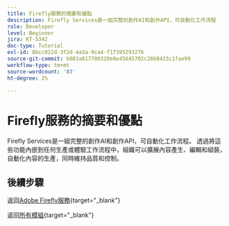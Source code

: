 ```yaml
---
title: Firefly服務的摘要和優點
description: Firefly Services是一組完整的創作AI和創作API，可自動化工作流程
role: Developer
level: Beginner
jira: KT-5342
doc-type: Tutorial
exl-id: 8bcc022d-3f2d-4a3a-9ca4-f17395293276
source-git-commit: b083a817700320e8e45645702c2868423c1fae99
workflow-type: tm+mt
source-wordcount: '83'
ht-degree: 2%

---
```


# Firefly服務的摘要和優點

Firefly Services是一組完整的創作AI和創作API，可自動化工作流程。 透過將這些功能內嵌到任何生產或體驗工作流程中，組織可以擴展內容產生、編輯和組裝，自動化內容的生產，同時維持品質和控制。

## 後續步驟

返回[Adobe Firefly服務](./firefly-services.md){target="_blank"}

返回[所有模組](../../../overview.md){target="_blank"}
